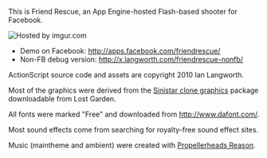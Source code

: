 This is Friend Rescue, an App Engine-hosted Flash-based shooter for Facebook.

<img src="http://imgur.com/XvRKb.png" alt="Hosted by imgur.com" />

* Demo on Facebook: http://apps.facebook.com/friendrescue/
* Non-FB debug version: http://x.langworth.com/friendrescue-nonfb/

ActionScript source code and assets are copyright 2010 Ian Langworth.

Most of the graphics were derived from the [Sinistar clone graphics](http://www.lostgarden.com/2005/03/download-complete-set-of-sweet-8-bit.html) package
downloadable from Lost Garden.

All fonts were marked "Free" and downloaded from http://www.dafont.com/.

Most sound effects come from searching for royalty-free sound effect sites.

Music (maintheme and ambient) were created with [Propellerheads Reason](http://www.propellerheads.se/products/reason/).
